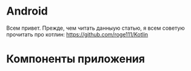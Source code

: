 # Android
Всем привет. Прежде, чем читать данныую статью, я всем советую прочитать про котлин: https://github.com/roge111/Kotlin

# Компоненты приложения
